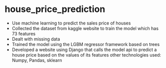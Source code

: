 # house_price_prediction

- Use machine learning to predict the sales price of houses
- Collected the dataset from kaggle website to train the model which has 73 features
- Dealt with missing data
- Trained the model using the LGBM regressor framework based on trees
- Developed a website using Django that calls the model api to predict a house price based on the values of its features
other technologies used: Numpy, Pandas, sklearn
